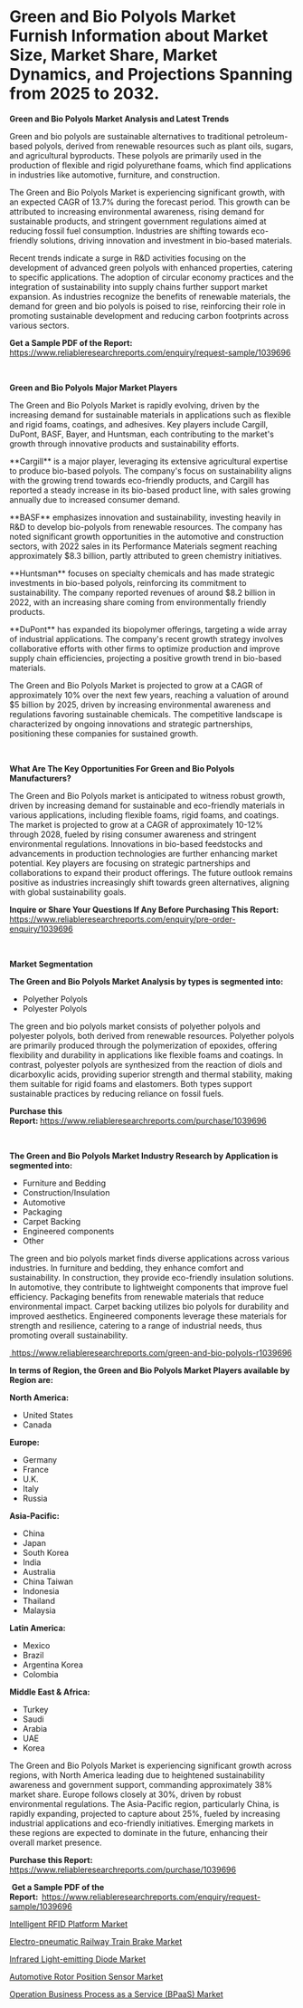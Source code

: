<p><h1>Green and Bio Polyols Market Furnish Information about Market Size, Market Share, Market Dynamics, and Projections Spanning from 2025 to 2032.</h1></p><p><strong>Green and Bio Polyols Market Analysis and Latest Trends</strong></p>
<p><p>Green and bio polyols are sustainable alternatives to traditional petroleum-based polyols, derived from renewable resources such as plant oils, sugars, and agricultural byproducts. These polyols are primarily used in the production of flexible and rigid polyurethane foams, which find applications in industries like automotive, furniture, and construction.</p><p>The Green and Bio Polyols Market is experiencing significant growth, with an expected CAGR of 13.7% during the forecast period. This growth can be attributed to increasing environmental awareness, rising demand for sustainable products, and stringent government regulations aimed at reducing fossil fuel consumption. Industries are shifting towards eco-friendly solutions, driving innovation and investment in bio-based materials.</p><p>Recent trends indicate a surge in R&D activities focusing on the development of advanced green polyols with enhanced properties, catering to specific applications. The adoption of circular economy practices and the integration of sustainability into supply chains further support market expansion. As industries recognize the benefits of renewable materials, the demand for green and bio polyols is poised to rise, reinforcing their role in promoting sustainable development and reducing carbon footprints across various sectors.</p></p>
<p><strong>Get a Sample PDF of the Report:&nbsp;</strong> <a href="https://www.reliableresearchreports.com/enquiry/request-sample/1039696?utm_campaign=32&utm_medium=2&utm_source=Github&utm_content=ia&utm_term=30012025&utm_id=green-and-bio-polyols">https://www.reliableresearchreports.com/enquiry/request-sample/1039696</a></p>
<p>&nbsp;</p>
<p><strong>Green and Bio Polyols Major Market Players</strong></p>
<p><p>The Green and Bio Polyols Market is rapidly evolving, driven by the increasing demand for sustainable materials in applications such as flexible and rigid foams, coatings, and adhesives. Key players include Cargill, DuPont, BASF, Bayer, and Huntsman, each contributing to the market's growth through innovative products and sustainability efforts.</p><p>**Cargill** is a major player, leveraging its extensive agricultural expertise to produce bio-based polyols. The company's focus on sustainability aligns with the growing trend towards eco-friendly products, and Cargill has reported a steady increase in its bio-based product line, with sales growing annually due to increased consumer demand.</p><p>**BASF** emphasizes innovation and sustainability, investing heavily in R&D to develop bio-polyols from renewable resources. The company has noted significant growth opportunities in the automotive and construction sectors, with 2022 sales in its Performance Materials segment reaching approximately $8.3 billion, partly attributed to green chemistry initiatives.</p><p>**Huntsman** focuses on specialty chemicals and has made strategic investments in bio-based polyols, reinforcing its commitment to sustainability. The company reported revenues of around $8.2 billion in 2022, with an increasing share coming from environmentally friendly products.</p><p>**DuPont** has expanded its biopolymer offerings, targeting a wide array of industrial applications. The company's recent growth strategy involves collaborative efforts with other firms to optimize production and improve supply chain efficiencies, projecting a positive growth trend in bio-based materials.</p><p>The Green and Bio Polyols Market is projected to grow at a CAGR of approximately 10% over the next few years, reaching a valuation of around $5 billion by 2025, driven by increasing environmental awareness and regulations favoring sustainable chemicals. The competitive landscape is characterized by ongoing innovations and strategic partnerships, positioning these companies for sustained growth.</p></p>
<p>&nbsp;</p>
<p><strong>What Are The Key Opportunities For Green and Bio Polyols Manufacturers?</strong></p>
<p><p>The Green and Bio Polyols market is anticipated to witness robust growth, driven by increasing demand for sustainable and eco-friendly materials in various applications, including flexible foams, rigid foams, and coatings. The market is projected to grow at a CAGR of approximately 10-12% through 2028, fueled by rising consumer awareness and stringent environmental regulations. Innovations in bio-based feedstocks and advancements in production technologies are further enhancing market potential. Key players are focusing on strategic partnerships and collaborations to expand their product offerings. The future outlook remains positive as industries increasingly shift towards green alternatives, aligning with global sustainability goals.</p></p>
<p><strong>Inquire or Share Your Questions If Any Before Purchasing This Report:</strong> <a href="https://www.reliableresearchreports.com/enquiry/pre-order-enquiry/1039696?utm_campaign=32&utm_medium=2&utm_source=Github&utm_content=ia&utm_term=30012025&utm_id=green-and-bio-polyols">https://www.reliableresearchreports.com/enquiry/pre-order-enquiry/1039696</a></p>
<p>&nbsp;</p>
<p><strong>Market Segmentation</strong></p>
<p><strong>The Green and Bio Polyols Market Analysis by types is segmented into:</strong></p>
<p><ul><li>Polyether Polyols</li><li>Polyester Polyols</li></ul></p>
<p><p>The green and bio polyols market consists of polyether polyols and polyester polyols, both derived from renewable resources. Polyether polyols are primarily produced through the polymerization of epoxides, offering flexibility and durability in applications like flexible foams and coatings. In contrast, polyester polyols are synthesized from the reaction of diols and dicarboxylic acids, providing superior strength and thermal stability, making them suitable for rigid foams and elastomers. Both types support sustainable practices by reducing reliance on fossil fuels.</p></p>
<p><strong>Purchase this Report:&nbsp;</strong><a href="https://www.reliableresearchreports.com/purchase/1039696?utm_campaign=32&utm_medium=2&utm_source=Github&utm_content=ia&utm_term=30012025&utm_id=green-and-bio-polyols">https://www.reliableresearchreports.com/purchase/1039696</a></p>
<p>&nbsp;</p>
<p><strong>The Green and Bio Polyols Market Industry Research by Application is segmented into:</strong></p>
<p><ul><li>Furniture and Bedding</li><li>Construction/Insulation</li><li>Automotive</li><li>Packaging</li><li>Carpet Backing</li><li>Engineered components</li><li>Other</li></ul></p>
<p><p>The green and bio polyols market finds diverse applications across various industries. In furniture and bedding, they enhance comfort and sustainability. In construction, they provide eco-friendly insulation solutions. In automotive, they contribute to lightweight components that improve fuel efficiency. Packaging benefits from renewable materials that reduce environmental impact. Carpet backing utilizes bio polyols for durability and improved aesthetics. Engineered components leverage these materials for strength and resilience, catering to a range of industrial needs, thus promoting overall sustainability.</p></p>
<p><a href="https://www.reliableresearchreports.com/green-and-bio-polyols-r1039696?utm_campaign=32&utm_medium=2&utm_source=Github&utm_content=ia&utm_term=30012025&utm_id=green-and-bio-polyols">&nbsp;https://www.reliableresearchreports.com/green-and-bio-polyols-r1039696</a></p>
<p><strong>In terms of Region, the Green and Bio Polyols Market Players available by Region are:</strong></p>
<p>
    <p> <strong> North America: </strong>
        <ul>
            <li>United States</li>
            <li>Canada</li>
        </ul>
        </p> 
    <p> <strong> Europe: </strong>
        <ul>
            <li>Germany</li>
            <li>France</li>
            <li>U.K.</li>
            <li>Italy</li>
            <li>Russia</li>
        </ul>
        </p> 
    <p> <strong> Asia-Pacific: </strong>
        <ul>
            <li>China</li>
            <li>Japan</li>
            <li>South Korea</li>
            <li>India</li>
            <li>Australia</li>
            <li>China Taiwan</li>
            <li>Indonesia</li>
            <li>Thailand</li>
            <li>Malaysia</li>
        </ul>
        </p> 
    <p> <strong> Latin America: </strong>
        <ul>
            <li>Mexico</li>
            <li>Brazil</li>
            <li>Argentina Korea</li>
            <li>Colombia</li>
        </ul>
        </p> 
    <p> <strong> Middle East & Africa: </strong>
        <ul>
            <li>Turkey</li>
            <li>Saudi</li>
            <li>Arabia</li>
            <li>UAE</li>
            <li>Korea</li>
        </ul>
    </p>
    </p>
<p><p>The Green and Bio Polyols Market is experiencing significant growth across regions, with North America leading due to heightened sustainability awareness and government support, commanding approximately 38% market share. Europe follows closely at 30%, driven by robust environmental regulations. The Asia-Pacific region, particularly China, is rapidly expanding, projected to capture about 25%, fueled by increasing industrial applications and eco-friendly initiatives. Emerging markets in these regions are expected to dominate in the future, enhancing their overall market presence.</p></p>
<p><strong>Purchase this Report: </strong><a href="https://www.reliableresearchreports.com/purchase/1039696?utm_campaign=32&utm_medium=2&utm_source=Github&utm_content=ia&utm_term=30012025&utm_id=green-and-bio-polyols">https://www.reliableresearchreports.com/purchase/1039696</a></p>
<p>&nbsp;<strong>Get a Sample PDF of the Report:&nbsp;&nbsp;</strong><a href="https://www.reliableresearchreports.com/enquiry/request-sample/1039696?utm_campaign=32&utm_medium=2&utm_source=Github&utm_content=ia&utm_term=30012025&utm_id=green-and-bio-polyols">https://www.reliableresearchreports.com/enquiry/request-sample/1039696</a></p>
<p><strong></strong></p>
<p><p><a href="https://www.linkedin.com/pulse/intelligent-rfid-platform-market-insights-provide-historical-rowwf?utm_campaign=32&utm_medium=2&utm_source=Github&utm_content=ia&utm_term=30012025&utm_id=green-and-bio-polyols">Intelligent RFID Platform Market</a></p><p><a href="https://github.com/GenaGaines34/Market-Research-Report-List-1/blob/main/electro-pneumatic-railway-train-brake-market.md?utm_campaign=32&utm_medium=2&utm_source=Github&utm_content=ia&utm_term=30012025&utm_id=green-and-bio-polyols">Electro-pneumatic Railway Train Brake Market</a></p><p><a href="https://www.linkedin.com/pulse/infrared-light-emitting-diode-market-size-application-revenue-pfvec?utm_campaign=32&utm_medium=2&utm_source=Github&utm_content=ia&utm_term=30012025&utm_id=green-and-bio-polyols">Infrared Light-emitting Diode Market</a></p><p><a href="https://github.com/JakirUddin511/Market-Research-Report-List-1/blob/main/automotive-rotor-position-sensor-market.md?utm_campaign=32&utm_medium=2&utm_source=Github&utm_content=ia&utm_term=30012025&utm_id=green-and-bio-polyols">Automotive Rotor Position Sensor Market</a></p><p><a href="https://www.linkedin.com/pulse/operation-business-process-service-bpaas-market-innovations-x8tqc?utm_campaign=32&utm_medium=2&utm_source=Github&utm_content=ia&utm_term=30012025&utm_id=green-and-bio-polyols">Operation Business Process as a Service (BPaaS) Market</a></p></p>